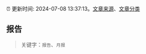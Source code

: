 :alarm_clock: 更新时间: 2024-07-08 13:37:13。[文章来源](/README.md)、[文章分类](/TAGS.md)

## 报告


> 关键字：`报告`、`月报`




